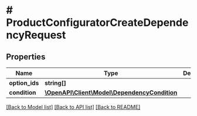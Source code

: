 # # ProductConfiguratorCreateDependencyRequest


## Properties 


Name | Type | Description | Notes
------------ | ------------- | ------------- | -------------
**option_ids**| **string[]** |   | [optional]
**condition**| [**\OpenAPI\Client\Model\DependencyCondition**](DependencyCondition.md) |   | [optional]


[[Back to Model list]](../../README.md#models) [[Back to API list]](../../README.md#endpoints) [[Back to README]](../../README.md)

